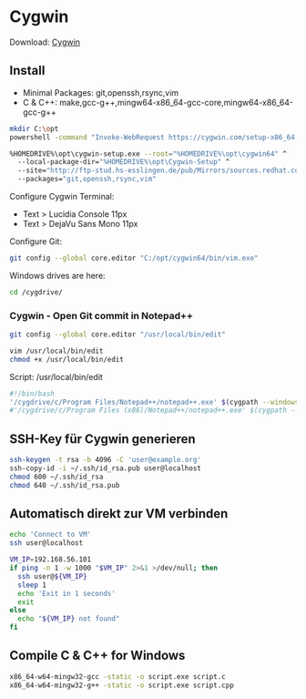 # Cygwin

Download: [Cygwin](https://cygwin.com/install.html)

## Install

* Minimal Packages: git,openssh,rsync,vim
* C & C++: make,gcc-g++,mingw64-x86_64-gcc-core,mingw64-x86_64-gcc-g++

```bash
mkdir C:\opt
powershell -command "Invoke-WebRequest https://cygwin.com/setup-x86_64.exe -OutFile \"$env:HOMEDRIVE\opt\cygwin-setup.exe\""

%HOMEDRIVE%\opt\cygwin-setup.exe --root="%HOMEDRIVE%\opt\cygwin64" ^
  --local-package-dir="%HOMEDRIVE%\opt\Cygwin-Setup" ^
  --site="http://ftp-stud.hs-esslingen.de/pub/Mirrors/sources.redhat.com/cygwin/" ^
  --packages="git,openssh,rsync,vim"
```

Configure Cygwin Terminal:

* Text > Lucidia Console 11px
* Text > DejaVu Sans Mono 11px

Configure Git:

```bash
git config --global core.editor "C:/opt/cygwin64/bin/vim.exe"
```

Windows drives are here:

```bash
cd /cygdrive/
```

### Cygwin - Open Git commit in Notepad++

```bash
git config --global core.editor "/usr/local/bin/edit"

vim /usr/local/bin/edit
chmod +x /usr/local/bin/edit
```

Script: /usr/local/bin/edit

```bash
#!/bin/bash
'/cygdrive/c/Program Files/Notepad++/notepad++.exe' $(cygpath --windows "${1}")
#'/cygdrive/c/Program Files (x86)/Notepad++/notepad++.exe' $(cygpath --windows "${1}")
```

## SSH-Key für Cygwin generieren

```bash
ssh-keygen -t rsa -b 4096 -C 'user@example.org'
ssh-copy-id -i ~/.ssh/id_rsa.pub user@localhost
chmod 600 ~/.ssh/id_rsa
chmod 640 ~/.ssh/id_rsa.pub
```

## Automatisch direkt zur VM verbinden

```bash
echo 'Connect to VM'
ssh user@localhost

VM_IP=192.168.56.101
if ping -n 1 -w 1000 "$VM_IP" 2>&1 >/dev/null; then
  ssh user@${VM_IP}
  sleep 1
  echo 'Exit in 1 seconds'
  exit
else
  echo "${VM_IP} not found"
fi
```

## Compile C & C++ for Windows

```bash
x86_64-w64-mingw32-gcc -static -o script.exe script.c
x86_64-w64-mingw32-g++ -static -o script.exe script.cpp
```
